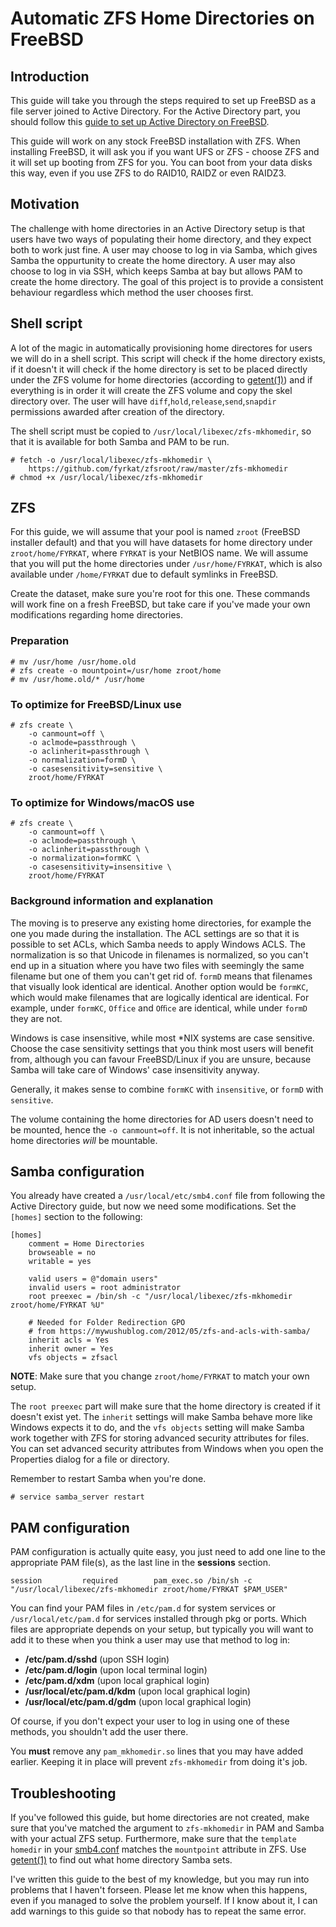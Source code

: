 # Automatic ZFS Home Directories on FreeBSD

## Introduction

This guide will take you through the steps required to set up FreeBSD as a file
server joined to Active Directory.  For the Active Directory part, you should
follow this [guide to set up Active Directory on FreeBSD](http://jornane.no/doc/ad-auth/).

This guide will work on any stock FreeBSD installation with ZFS.  When
installing FreeBSD, it will ask you if you want UFS or ZFS - choose ZFS and it
will set up booting from ZFS for you.  You can boot from your data disks this
way, even if you use ZFS to do RAID10, RAIDZ or even RAIDZ3.


## Motivation

The challenge with home directories in an Active Directory setup is that users
have two ways of populating their home directory, and they expect both to work
just fine.  A user may choose to log in via Samba, which gives Samba the
oppurtunity to create the home directory.  A user may also choose to log in via
SSH, which keeps Samba at bay but allows PAM to create the home directory.  The
goal of this project is to provide a consistent behaviour regardless which
method the user chooses first.


## Shell script

A lot of the magic in automatically provisioning home directores for users we
will do in a shell script.  This script will check if the home directory exists,
if it doesn't it will check if the home directory is set to be placed directly
under the ZFS volume for home directories (according to
[getent(1)](https://www.freebsd.org/cgi/man.cgi?query=getent(1))) and if
everything is in order it will create the ZFS volume and copy the skel directory
over.  The user will have `diff`,`hold`,`release`,`send`,`snapdir` permissions
awarded after creation of the directory.

The shell script must be copied to `/usr/local/libexec/zfs-mkhomedir`, so that
it is available for both Samba and PAM to be run.

	# fetch -o /usr/local/libexec/zfs-mkhomedir \
		https://github.com/fyrkat/zfsroot/raw/master/zfs-mkhomedir
	# chmod +x /usr/local/libexec/zfs-mkhomedir


## ZFS

For this guide, we will assume that your pool is named `zroot` (FreeBSD
installer default) and that you will have datasets for home directory under
`zroot/home/FYRKAT`, where `FYRKAT` is your NetBIOS name.  We will assume that
you will put the home directories under `/usr/home/FYRKAT`, which is also
available under `/home/FYRKAT` due to default symlinks in FreeBSD.

Create the dataset, make sure you're root for this one.  These commands will
work fine on a fresh FreeBSD, but take care if you've made your own
modifications regarding home directories.

### Preparation

	# mv /usr/home /usr/home.old
	# zfs create -o mountpoint=/usr/home zroot/home
	# mv /usr/home.old/* /usr/home

### To optimize for FreeBSD/Linux use

	# zfs create \
		-o canmount=off \
		-o aclmode=passthrough \
		-o aclinherit=passthrough \
		-o normalization=formD \
		-o casesensitivity=sensitive \
		zroot/home/FYRKAT

### To optimize for Windows/macOS use

	# zfs create \
		-o canmount=off \
		-o aclmode=passthrough \
		-o aclinherit=passthrough \
		-o normalization=formKC \
		-o casesensitivity=insensitive \
		zroot/home/FYRKAT

### Background information and explanation

The moving is to preserve any existing home directories, for example the one you
made during the installation.  The ACL settings are so that it is possible to
set ACLs, which Samba needs to apply Windows ACLS.  The normalization is so that
Unicode in filenames is normalized, so you can't end up in a situation where you
have two files with seemingly the same filename but one of them you can't get
rid of.  `formD` means that filenames that visually look identical are identical.
Another option would be `formKC`, which would make filenames that are logically
identical are identical.  For example, under `formKC`, `Office` and `Oﬃce` are
identical, while under `formD` they are not.

Windows is case insensitive, while most \*NIX systems are case sensitive.
Choose the case sensitivity settings that you think most users will benefit
from, although you can favour FreeBSD/Linux if you are unsure, because Samba
will take care of Windows' case insensitivity anyway.

Generally, it makes sense to combine `formKC` with `insensitive`, or `formD`
with `sensitive`.

The volume containing the home directories for AD users doesn't need to be
mounted, hence the `-o canmount=off`.  It is not inheritable, so the actual home
directories *will* be mountable.


## Samba configuration

You already have created a `/usr/local/etc/smb4.conf` file from following the
Active Directory guide, but now we need some modifications.  Set the `[homes]`
section to the following:

	[homes]
		comment = Home Directories
		browseable = no
		writable = yes

		valid users = @"domain users"
		invalid users = root administrator
		root preexec = /bin/sh -c "/usr/local/libexec/zfs-mkhomedir zroot/home/FYRKAT %U"

		# Needed for Folder Redirection GPO
		# from https://mywushublog.com/2012/05/zfs-and-acls-with-samba/
		inherit acls = Yes
		inherit owner = Yes
		vfs objects = zfsacl

**NOTE**: Make sure that you change `zroot/home/FYRKAT` to match your own setup.

The `root preexec` part will make sure that the home directory is created if it
doesn't exist yet.  The `inherit` settings will make Samba behave more like
Windows expects it to do, and the `vfs objects` setting will make Samba work
together with ZFS for storing advanced security attributes for files.  You can
set advanced security attributes from Windows when you open the Properties
dialog for a file or directory.

Remember to restart Samba when you're done.

	# service samba_server restart


## PAM configuration

PAM configuration is actually quite easy, you just need to add one line to the
appropriate PAM file(s), as the last line in the **sessions** section.

	session         required        pam_exec.so /bin/sh -c "/usr/local/libexec/zfs-mkhomedir zroot/home/FYRKAT $PAM_USER"

You can find your PAM files in `/etc/pam.d` for system services or
`/usr/local/etc/pam.d` for services installed through pkg or ports.
Which files are appropriate depends on your setup, but typically you will want
to add it to these when you think a user may use that method to log in:

* **/etc/pam.d/sshd** (upon SSH login)
* **/etc/pam.d/login** (upon local terminal login)
* **/etc/pam.d/xdm** (upon local graphical login)
* **/usr/local/etc/pam.d/kdm** (upon local graphical login)
* **/usr/local/etc/pam.d/gdm** (upon local graphical login)

Of course, if you don't expect your user to log in using one of these methods,
you shouldn't add the user there.

You **must** remove any `pam_mkhomedir.so` lines that you may have added
earlier.  Keeping it in place will prevent `zfs-mkhomedir` from doing it's job.


## Troubleshooting

If you've followed this guide, but home directories are not created, make sure
that you've matched the argument to `zfs-mkhomedir` in PAM and Samba with your
actual ZFS setup.  Furthermore, make sure that the `template homedir` in your
[smb4.conf](https://www.freebsd.org/cgi/man.cgi?query=smb4.conf(5)) matches the
`mountpoint` attribute in ZFS.  Use
[getent(1)](https://www.freebsd.org/cgi/man.cgi?query=getent(1)) to find out
what home directory Samba sets.

I've written this guide to the best of my knowledge, but you may run into
problems that I haven't forseen.  Please let me know when this happens, even if
you managed to solve the problem yourself.  If I know about it, I can add
warnings to this guide so that nobody has to repeat the same error.
